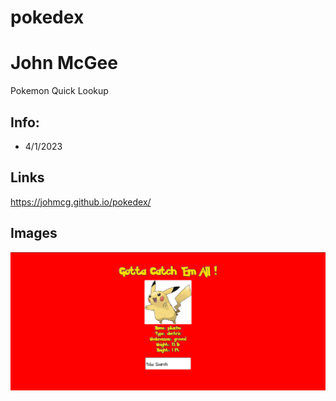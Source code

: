 # pokedex


# John McGee
Pokemon Quick Lookup

## Info:
* 4/1/2023

## Links
https://johmcg.github.io/pokedex/

## Images
![Picture](/img/screenshot.png)
